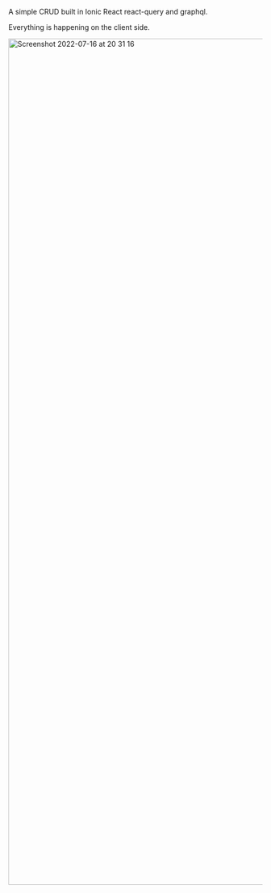 A simple CRUD built in Ionic React react-query and graphql. 

Everything is happening on the client side.

 
<img width="1677" alt="Screenshot 2022-07-16 at 20 31 16" src="https://user-images.githubusercontent.com/46875261/179369779-68d9bf93-1c1e-4773-853f-de6d8ba4b7b5.png">
